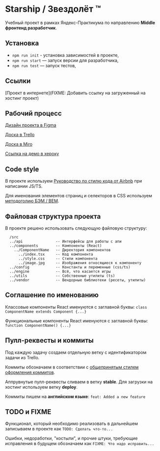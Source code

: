 # Starship / Звездолёт ™
Учебный проект в рамках Яндекс-Практикума по направлению **Middle фронтенд разработчик**.

## Установка
- `npm run init` - установка зависимостей в проекте,
- `npm run start` — запуск версии для разработчика,
- `npm run test` — запуск тестов,

## Ссылки
[Проект в интернете](FIXME: Добавить ссылку на загруженный на хостинг проект)

## Рабочий процесс
[Дизайн проекта в Figma](https://www.figma.com/file/nnxIiyjZvQ0bFcGyPITG2J/%D0%98%D0%93%D0%A0%D0%90?node-id=6%3A40)

[Доска в Trello](https://trello.com/b/NZxdMp0x/%D0%B8%D0%B3%D1%80%D0%B0)

[Доска в Miro](https://miro.com/app/board/uXjVOOg1bsg=/)

[Ссылка на демо в хероку](https://my-game1222.herokuapp.com/)


## Code style
В проекте используем [Руководство по стилю кода от Airbnb](https://leonidlebedev.github.io/javascript-airbnb/) при написании JS/TS.

Для именования элементов страниц и селекторов в CSS используем [методоголию БЭМ / BEM](https://yoksel.github.io/easy-markup/bem-rules/).

## Файловая структура проекта
В проекте решено использовать следующую файловую структуру:

```
  /src
  ../api               -- Интерфейсы для работы с апи
  ../components        -- Компоненты (React)
    ../ComponentName   -- Директория компонентов
      ../index.tsx     -- Код компонента
      ../style.css     -- Стили компонента
      ../image.jpg     -- Изображения относящиеся к компоненту
  ../config            -- Константы и переменные (css/ts)
  ../engine            -- Всё, что касается игры
  ../utils             -- Собственные утилиты (ts)
  ../vendor            -- Вендорные библиотеки (ресеты, утилиты)
```

## Соглашение по именованию
Классовые компоненты React именуются с заглавной буквы: `class ComponentName extends Component {...}`

Функциональные компоненты React именуются с заглавной буквы: `function ComponentName() {...}`

## Пулл-реквесты и коммиты
Под каждую задачу создаем отдельную ветку с идентификатором задачи из Trello.

Коммиты обозначаем в соответствии с [общепринятым стилем оформления коммитов](https://gist.github.com/Voloshin-Sergei/ffbec67c6d9fcb32b0df014ababba0e9).

Аппрувнутые пулл-реквесты сливаем в ветку **stable**. Для загрузки на хостинг используем ветку **deploy**.

Коммиты пишем на **английском языке**: `feat: Added a new feature`

## TODO и FIXME
Функционал, который необходимо реализовать в дальнейшем записываем в проекте как `TODO: Сделать что-то...`

Ошибки, недоработки, "костыли", и прочие штуки, требующие исправления в будущем обозначаем как `FIXME: Что надо исправить...`
